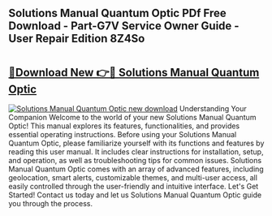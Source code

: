 ## Solutions Manual Quantum Optic PDf Free Download - Part-G7V Service Owner Guide - User Repair Edition 8Z4So

# <h2><a href="http://bc86439.oget.top/?id=Solutions+Manual+Quantum+Optic">🔗Download New 👉🔴 Solutions Manual Quantum Optic</a></h2>

[![Solutions Manual Quantum Optic new download](https://i.imgur.com/5g1atiW.png)](http://bc86439.oget.top/?id=Solutions+Manual+Quantum+Optic)
Understanding Your Companion Welcome to the world of your new Solutions Manual Quantum Optic! This manual explores its features, functionalities, and provides essential operating instructions. Before using your Solutions Manual Quantum Optic, please familiarize yourself with its functions and features by reading this user manual. It includes clear instructions for installation, setup, and operation, as well as troubleshooting tips for common issues. Solutions Manual Quantum Optic comes with an array of advanced features, including geolocation, smart alerts, customizable themes, and multi-user access, all easily controlled through the user-friendly and intuitive interface. Let's Get Started! Contact us today and let us Solutions Manual Quantum Optic guide you through the process.
